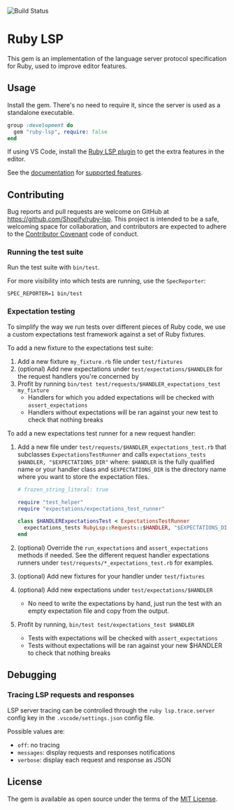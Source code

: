 ![Build Status](https://github.com/Shopify/ruby-lsp/workflows/CI/badge.svg)

# Ruby LSP

This gem is an implementation of the language server protocol specification for Ruby, used to improve editor features.

## Usage

Install the gem. There's no need to require it, since the server is used as a standalone executable.

```ruby
group :development do
  gem "ruby-lsp", require: false
end
```

If using VS Code, install the [Ruby LSP plugin](https://github.com/Shopify/vscode-ruby-lsp) to get the extra features in
the editor.

See the [documentation](https://shopify.github.io/ruby-lsp) for
[supported features](https://shopify.github.io/ruby-lsp/RubyLsp/Requests.html).

## Contributing

Bug reports and pull requests are welcome on GitHub at https://github.com/Shopify/ruby-lsp.
This project is intended to be a safe, welcoming space for collaboration, and contributors
are expected to adhere to the
[Contributor Covenant](https://github.com/Shopify/ruby-lsp/blob/main/CODE_OF_CONDUCT.md)
code of conduct.

### Running the test suite

Run the test suite with `bin/test`.

For more visibility into which tests are running, use the `SpecReporter`:

`SPEC_REPORTER=1 bin/test`

### Expectation testing

To simplify the way we run tests over different pieces of Ruby code, we use a custom expectations test framework against a set of Ruby fixtures.

To add a new fixture to the expectations test suite:

1. Add a new fixture `my_fixture.rb` file under `test/fixtures`
2. (optional) Add new expectations under `test/expectations/$HANDLER` for the request handlers you're concerned by
3. Profit by running `bin/test test/requests/$HANDLER_expectations_test my_fixture`
    * Handlers for which you added expectations will be checked with `assert_expectations`
    * Handlers without expectations will be ran against your new test to check that nothing breaks

To add a new expectations test runner for a new request handler:

1. Add a new file under `test/requests/$HANDLER_expectations_test.rb` that subclasses `ExpectationsTestRunner` and calls `expectations_tests $HANDLER, "$EXPECTATIONS_DIR"` where: `$HANDLER` is the fully qualified name or your handler class and `$EXPECTATIONS_DIR` is the directory name where you want to store the expectation files.

   ```rb
   # frozen_string_literal: true

   require "test_helper"
   require "expectations/expectations_test_runner"

   class $HANDLERExpectationsTest < ExpectationsTestRunner
     expectations_tests RubyLsp::Requests::$HANDLER, "$EXPECTATIONS_DIR"
   end
   ```

2. (optional) Override the `run_expectations` and `assert_expectations` methods if needed. See the different request handler expectations runners under `test/requests/*_expectations_test.rb` for examples.

4. (optional) Add new fixtures for your handler under `test/fixtures`

5. (optional) Add new expectations under `test/expectations/$HANDLER`
   * No need to write the expectations by hand, just run the test with an empty expectation file and copy from the output.

7. Profit by running, `bin/test test/expectations_test $HANDLER`
    * Tests with expectations will be checked with `assert_expectations`
    * Tests without expectations will be ran against your new $HANDLER to check that nothing breaks

## Debugging

### Tracing LSP requests and responses

LSP server tracing can be controlled through the `ruby lsp.trace.server` config key in the `.vscode/settings.json` config file.

Possible values are:

* `off`: no tracing
* `messages`: display requests and responses notifications
* `verbose`: display each request and response as JSON

## License

The gem is available as open source under the terms of the
[MIT License](https://github.com/Shopify/ruby-lsp/blob/main/LICENSE.txt).
